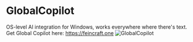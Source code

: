 # GlobalCopilot
OS-level AI integration for Windows, works everywhere where there's text.
Get Global Copilot here: https://feincraft.one
![GlobalCopilot](https://user-images.githubusercontent.com/32096531/224846000-8955248e-5d46-4efa-874d-418be0914abf.gif)
